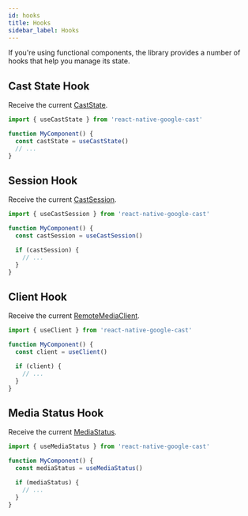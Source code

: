 ```yaml
---
id: hooks
title: Hooks
sidebar_label: Hooks
---
```


If you're using functional components, the library provides a number of hooks that help you manage its state.

## Cast State Hook

Receive the current [CastState](../api/enums/caststate).

```js
import { useCastState } from 'react-native-google-cast'

function MyComponent() {
  const castState = useCastState()
  // ...
}
```

## Session Hook

Receive the current [CastSession](../api/classes/castsession).

```js
import { useCastSession } from 'react-native-google-cast'

function MyComponent() {
  const castSession = useCastSession()

  if (castSession) {
    // ...
  }
}
```

## Client Hook

Receive the current [RemoteMediaClient](../api/classes/remotemediaclient).

```js
import { useClient } from 'react-native-google-cast'

function MyComponent() {
  const client = useClient()

  if (client) {
    // ...
  }
}
```

## Media Status Hook

Receive the current [MediaStatus](../api/interfaces/mediastatus).

```js
import { useMediaStatus } from 'react-native-google-cast'

function MyComponent() {
  const mediaStatus = useMediaStatus()

  if (mediaStatus) {
    // ...
  }
}
```
